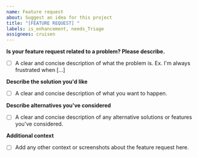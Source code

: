 ```yaml
---
name: Feature request
about: Suggest an idea for this project
title: "[FEATURE REQUEST] "
labels: is_enhancement, needs_Triage
assignees: cruisen
---
```

**Is your feature request related to a problem? Please describe.**
- [ ] A clear and concise description of what the problem is. Ex. I'm always frustrated when [...]

**Describe the solution you'd like**
- [ ] A clear and concise description of what you want to happen.

**Describe alternatives you've considered**
- [ ] A clear and concise description of any alternative solutions or features you've considered.

**Additional context**
- [ ] Add any other context or screenshots about the feature request here.
